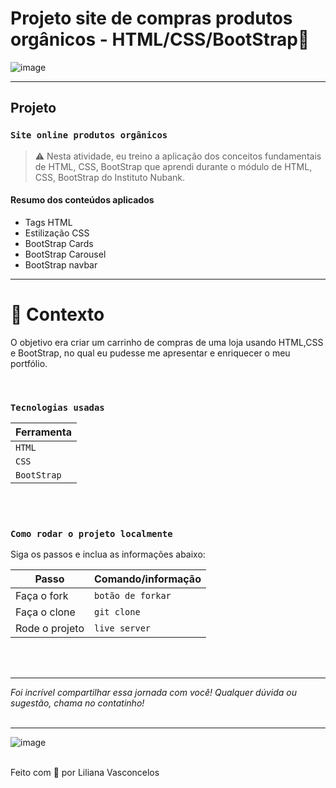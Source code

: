 # Projeto site de compras produtos orgânicos - HTML/CSS/BootStrap🚀 

![image](https://media.giphy.com/media/ZVik7pBtu9dNS/giphy.gif)

---

## Projeto
### `Site online produtos orgânicos`

> ⚠️ Nesta atividade, eu treino a aplicação dos conceitos fundamentais de HTML, CSS, BootStrap que aprendi durante o módulo de HTML, CSS, BootStrap do Instituto Nubank.

#### Resumo dos conteúdos aplicados

* Tags HTML
* Estilização CSS
* BootStrap Cards
* BootStrap Carousel
* BootStrap navbar
---

# 🧠 Contexto

O objetivo era criar um carrinho de compras de uma loja usando HTML,CSS e BootStrap, no qual eu pudesse me apresentar e enriquecer o meu portfólio.

<br />

### `Tecnologias usadas`

| Ferramenta |
| --- 
| `HTML` 
| `CSS` 
| `BootStrap` 

<br />
<br />

### `Como rodar o projeto localmente`

Siga os passos e inclua as informações abaixo:

| Passo                       | Comando/informação |
| --------------------------- | ------------------ |
| Faça o fork                 | `botão de forkar`  |
| Faça o clone                | `git clone`        |
| Rode o projeto              | `live server`       |


<br />
<br />

---

_Foi incrível compartilhar essa jornada com você! Qualquer dúvida ou sugestão, chama no contatinho!_
<br />
<br />

---

![image](https://media.giphy.com/media/WUTywPPYZpdDChyBaZ/giphy.gif)

<br>
Feito com 💜 por Liliana Vasconcelos